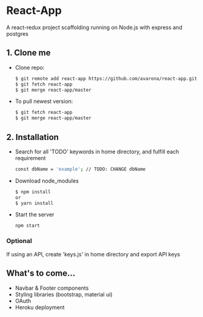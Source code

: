 # React-App
A react-redux project scaffolding running on Node.js with express and postgres

## 1. Clone me

- Clone repo:

  ```sh
  $ git remote add react-app https://github.com/avarona/react-app.git
  $ git fetch react-app
  $ git merge react-app/master
  ```

- To pull newest version:

  ```sh
  $ git fetch react-app
  $ git merge react-app/master
  ```

## 2. Installation
- Search for all 'TODO' keywords in home directory, and fulfill each requirement

  ```sh
  const dbName = 'example';	// TODO: CHANGE dbName
  ```
- Download node_modules

  ```sh
  $ npm install
  or
  $ yarn install
  ```
- Start the server

  ```
  npm start
  ```

### Optional
If using an API, create 'keys.js' in home directory and export API keys

## What's to come...
- Navbar & Footer components
- Styling libraries (bootstrap, material ui)
- OAuth
- Heroku deployment
